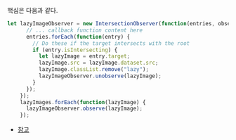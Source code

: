 핵심은 다음과 같다.

```js
let lazyImageObserver = new IntersectionObserver(function(entries, observer) {
      // ... callback function content here
      entries.forEach(function(entry) {
        // Do these if the target intersects with the root
        if (entry.isIntersecting) {
          let lazyImage = entry.target;
          lazyImage.src = lazyImage.dataset.src;
          lazyImage.classList.remove("lazy");
          lazyImageObserver.unobserve(lazyImage);
        }
      });
    });
    lazyImages.forEach(function(lazyImage) {
      lazyImageObserver.observe(lazyImage);
    });
```

* [참고](https://dev.to/ekafyi/lazy-loading-images-with-vanilla-javascript-2fbj#:~:text=Improve%20your%20website's%20speed%20and,when%20they%20appear%20on%20screen.)